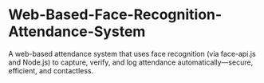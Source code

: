 # Web-Based-Face-Recognition-Attendance-System
A web-based attendance system that uses face recognition (via face-api.js and Node.js) to capture, verify, and log attendance automatically—secure, efficient, and contactless.
